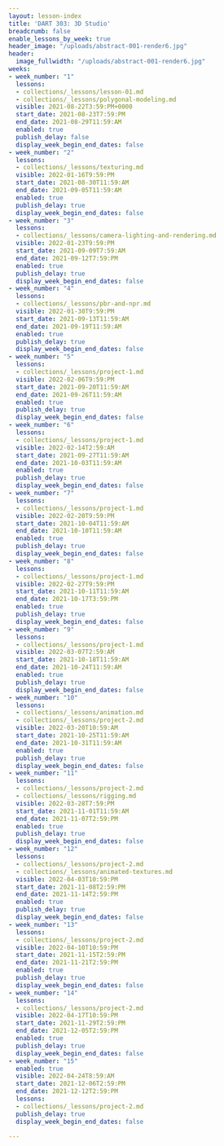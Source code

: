 ```yaml
---
layout: lesson-index
title: 'DART 303: 3D Studio'
breadcrumb: false
enable_lessons_by_week: true
header_image: "/uploads/abstract-001-render6.jpg"
header:
  image_fullwidth: "/uploads/abstract-001-render6.jpg"
weeks:
- week_number: "1"
  lessons:
  - collections/_lessons/lesson-01.md
  - collections/_lessons/polygonal-modeling.md
  visible: 2021-08-22T3:59:PM+0000
  start_date: 2021-08-23T7:59:PM
  end_date: 2021-08-29T11:59:AM
  enabled: true
  publish_delay: false
  display_week_begin_end_dates: false
- week_number: "2"
  lessons:
  - collections/_lessons/texturing.md
  visible: 2022-01-16T9:59:PM
  start_date: 2021-08-30T11:59:AM
  end_date: 2021-09-05T11:59:AM
  enabled: true
  publish_delay: true
  display_week_begin_end_dates: false
- week_number: "3"
  lessons:
  - collections/_lessons/camera-lighting-and-rendering.md
  visible: 2022-01-23T9:59:PM
  start_date: 2021-09-09T7:59:AM
  end_date: 2021-09-12T7:59:PM
  enabled: true
  publish_delay: true
  display_week_begin_end_dates: false
- week_number: "4"
  lessons:
  - collections/_lessons/pbr-and-npr.md
  visible: 2022-01-30T9:59:PM
  start_date: 2021-09-13T11:59:AM
  end_date: 2021-09-19T11:59:AM
  enabled: true
  publish_delay: true
  display_week_begin_end_dates: false
- week_number: "5"
  lessons:
  - collections/_lessons/project-1.md
  visible: 2022-02-06T9:59:PM
  start_date: 2021-09-20T11:59:AM
  end_date: 2021-09-26T11:59:AM
  enabled: true
  publish_delay: true
  display_week_begin_end_dates: false
- week_number: "6"
  lessons:
  - collections/_lessons/project-1.md
  visible: 2022-02-14T2:59:AM
  start_date: 2021-09-27T11:59:AM
  end_date: 2021-10-03T11:59:AM
  enabled: true
  publish_delay: true
  display_week_begin_end_dates: false
- week_number: "7"
  lessons:
  - collections/_lessons/project-1.md
  visible: 2022-02-20T9:59:PM
  start_date: 2021-10-04T11:59:AM
  end_date: 2021-10-10T11:59:AM
  enabled: true
  publish_delay: true
  display_week_begin_end_dates: false
- week_number: "8"
  lessons:
  - collections/_lessons/project-1.md
  visible: 2022-02-27T9:59:PM
  start_date: 2021-10-11T11:59:AM
  end_date: 2021-10-17T3:59:PM
  enabled: true
  publish_delay: true
  display_week_begin_end_dates: false
- week_number: "9"
  lessons:
  - collections/_lessons/project-1.md
  visible: 2022-03-07T2:59:AM
  start_date: 2021-10-18T11:59:AM
  end_date: 2021-10-24T11:59:AM
  enabled: true
  publish_delay: true
  display_week_begin_end_dates: false
- week_number: "10"
  lessons:
  - collections/_lessons/animation.md
  - collections/_lessons/project-2.md
  visible: 2022-03-20T10:59:AM
  start_date: 2021-10-25T11:59:AM
  end_date: 2021-10-31T11:59:AM
  enabled: true
  publish_delay: true
  display_week_begin_end_dates: false
- week_number: "11"
  lessons:
  - collections/_lessons/project-2.md
  - collections/_lessons/rigging.md
  visible: 2022-03-28T7:59:PM
  start_date: 2021-11-01T11:59:AM
  end_date: 2021-11-07T2:59:PM
  enabled: true
  publish_delay: true
  display_week_begin_end_dates: false
- week_number: "12"
  lessons:
  - collections/_lessons/project-2.md
  - collections/_lessons/animated-textures.md
  visible: 2022-04-03T10:59:PM
  start_date: 2021-11-08T2:59:PM
  end_date: 2021-11-14T2:59:PM
  enabled: true
  publish_delay: true
  display_week_begin_end_dates: false
- week_number: "13"
  lessons:
  - collections/_lessons/project-2.md
  visible: 2022-04-10T10:59:PM
  start_date: 2021-11-15T2:59:PM
  end_date: 2021-11-21T2:59:PM
  enabled: true
  publish_delay: true
  display_week_begin_end_dates: false
- week_number: "14"
  lessons:
  - collections/_lessons/project-2.md
  visible: 2022-04-17T10:59:PM
  start_date: 2021-11-29T2:59:PM
  end_date: 2021-12-05T2:59:PM
  enabled: true
  publish_delay: true
  display_week_begin_end_dates: false
- week_number: "15"
  enabled: true
  visible: 2022-04-24T8:59:AM
  start_date: 2021-12-06T2:59:PM
  end_date: 2021-12-12T2:59:PM
  lessons:
  - collections/_lessons/project-2.md
  publish_delay: true
  display_week_begin_end_dates: false

---
```

